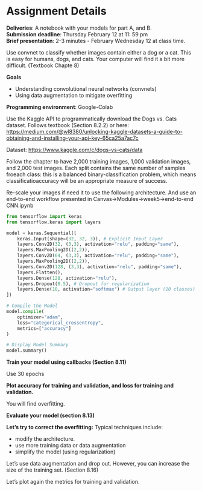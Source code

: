 # Assignment Details
**Deliveries**: A notebook with your models for part A, and B.  
**Submission deadline**: Thursday February 12 at 11: 59 pm  
**Brief presentation**: 2-3 minutes - February Wednesday 12 at class time.

Use convnet to classify whether images contain either a dog or a cat. This is easy for humans, dogs, and cats. Your computer will find it a bit more difficult. (Textbook Chapte 8)

**Goals**  
- Understanding convolutional neural networks (convnets)  
- Using data augmentation to mitigate overfitting

**Programming environment**: Google-Colab

Use the Kaggle API to programmatically download the Dogs vs. Cats dataset. Follows textbook (Section 8.2.2) or here: https://medium.com/@wl8380/unlocking-kaggle-datasets-a-guide-to-obtaining-and-installing-your-api-key-65ca25a7ac7c  

Dataset: https://www.kaggle.com/c/dogs-vs-cats/data

Follow the chapter to have 2,000 training images, 1,000 validation images, and 2,000 test images. Each split contains the same number of samples froeach class: this is a balanced binary-classification problem, which means classificatioaccuracy will be an appropriate measure of success.

Re-scale your images if need it to use the following architecture. And use an end-to-end workflow presented in Canvas->Modules->week5->end-to-end CNN.ipynb

```python
from tensorflow import keras  
from tensorflow.keras import layers  

model = keras.Sequential([  
	keras.Input(shape=(32, 32, 3)), # Explicit Input Layer  
	layers.Conv2D(32, (3,3), activation="relu", padding="same"),  
	layers.MaxPooling2D((2,2)),  
	layers.Conv2D(64, (3,3), activation="relu", padding="same"),  
	layers.MaxPooling2D((2,2)),  
	layers.Conv2D(128, (3,3), activation="relu", padding="same"),  
	layers.Flatten(),  
	layers.Dense(128, activation="relu"),  
	layers.Dropout(0.5), # Dropout for regularization  
	layers.Dense(10, activation="softmax") # Output layer (10 classes)  
])  

# Compile the Model  
model.compile(  
	optimizer="adam",  
	loss="categorical_crossentropy",  
	metrics=["accuracy"]  
)  

# Display Model Summary  
model.summary()
```

**Train your model using callbacks (Section 8.11)**  

Use 30 epochs  

**Plot accuracy for training and validation, and loss for training and validation.**  

You will find overfitting.  

**Evaluate your model (section 8.13)**  

**Let’s try to correct the overfitting:** Typical techniques include:  
- modify the architecture.
- use more training data or data augmentation
- simplify the model (using regularization)

Let’s use data augmentation and drop out. However, you can increase the size of the training set. (Section 8.16)  

Let’s plot again the metrics for training and validation.
